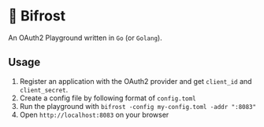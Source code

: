 # 🌈 Bifrost

An OAuth2 Playground written in `Go` (or `Golang`).

## Usage

1. Register an application with the OAuth2 provider and get `client_id` and `client_secret`.
2. Create a config file by following format of `config.toml`
3. Run the playground with `bifrost -config my-config.toml -addr ":8083"`
4. Open `http://localhost:8083` on your browser

